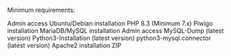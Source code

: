 

Minimum requirements:

Admin access
Ubuntu/Debian installation
PHP 8.3 (Minimum 7.x)
Piwigo installation
MariaDB/MySQL installation
Admin access
MySQL-Dump (latest version)
Python3-Installation (latest version)
python3-mysql.connector (latest version)
Apache2 installation
ZIP
